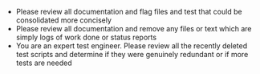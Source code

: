 - Please review all documentation and flag files and test that could be consolidated more concisely
- Please review all documentation and remove any files or text which are simply logs of work done or status reports
- You are an expert test engineer. Please review all the recently deleted test scripts and determine if they were genuinely redundant or if more tests are needed